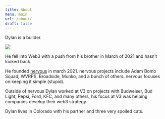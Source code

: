 ```yaml
---
title: About
menu: main
url: /about/
draft: false
---
```


Dylan is a builder. 

![](https://www.gravatar.com/avatar/36aff981378cc0b408b7d1bc2f082741?s=240&d=mp)

He fell into Web3 with a push from his brother in March of 2021 and hasn’t looked back. 

He founded [nervous](https://nervous.net) in march 2021. nervous projects include Adam Bomb Squad,  WVRPS, Broadside, Munko, and a bunch of others. nervous focuses on keeping it simple (stupid). 

Outside of nervous Dylan worked at V3 on projects with Budweiser, Bud Light, Pepsi, Ford, KFC, and many others, his focus at V3 was helping companies develop their web3 strategy. 

Dylan lives in Colorado with his partner and three very spoiled cats.
